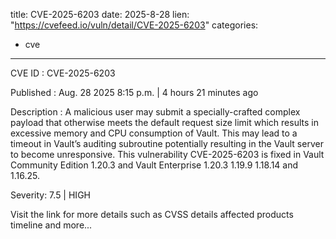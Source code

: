  
title: CVE-2025-6203
date: 2025-8-28
lien: "https://cvefeed.io/vuln/detail/CVE-2025-6203"
categories:
  - cve
---

CVE ID : CVE-2025-6203

Published :  Aug. 28
2025
8:15 p.m. | 4 hours
21 minutes ago

Description : A malicious user may submit a specially-crafted complex payload that otherwise meets the default request size limit which results in excessive memory and CPU consumption of Vault. This may lead to a timeout in Vault’s auditing subroutine
potentially resulting in the Vault server to become unresponsive. This vulnerability
CVE-2025-6203
is fixed in Vault Community Edition 1.20.3 and Vault Enterprise 1.20.3
1.19.9
1.18.14
and 1.16.25.

Severity: 7.5 | HIGH

Visit the link for more details
such as CVSS details
affected products
timeline
and more...
